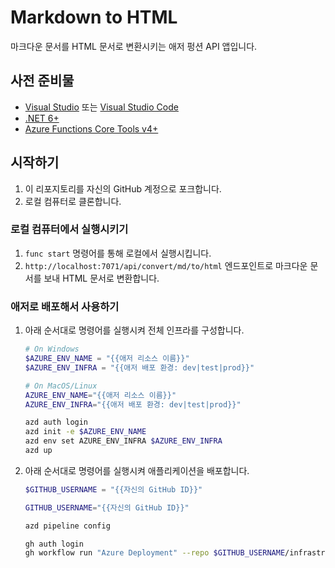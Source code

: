 # Markdown to HTML

마크다운 문서를 HTML 문서로 변환시키는 애저 펑션 API 앱입니다.

## 사전 준비물

- [Visual Studio](https://visualstudio.microsoft.com/ko/?WT.mc_id=dotnet-91712-juyoo) 또는 [Visual Studio Code](https://code.visualstudio.com/?WT.mc_id=dotnet-91712-juyoo)
- [.NET 6+](https://dotnet.microsoft.com/ko-kr/download/dotnet/?WT.mc_id=dotnet-91712-juyoo)
- [Azure Functions Core Tools v4+](https://learn.microsoft.com/ko-kr/azure/azure-functions/functions-run-local?WT.mc_id=dotnet-91712-juyoo)

## 시작하기

1. 이 리포지토리를 자신의 GitHub 계정으로 포크합니다.
1. 로컬 컴퓨터로 클론합니다.

### 로컬 컴퓨터에서 실행시키기

1. `func start` 명령어를 통해 로컬에서 실행시킵니다.
1. `http://localhost:7071/api/convert/md/to/html` 엔드포인트로 마크다운 문서를 보내 HTML 문서로 변환합니다.

### 애저로 배포해서 사용하기

1. 아래 순서대로 명령어를 실행시켜 전체 인프라를 구성합니다.

    ```powershell
    # On Windows
    $AZURE_ENV_NAME = "{{애저 리소스 이름}}"
    $AZURE_ENV_INFRA = "{{애저 배포 환경: dev|test|prod}}"
    ```

    ```bash
    # On MacOS/Linux
    AZURE_ENV_NAME="{{애저 리소스 이름}}"
    AZURE_ENV_INFRA="{{애저 배포 환경: dev|test|prod}}"
    ```

    ```bash
    azd auth login
    azd init -e $AZURE_ENV_NAME
    azd env set AZURE_ENV_INFRA $AZURE_ENV_INFRA
    azd up
    ```

1. 아래 순서대로 명령어를 실행시켜 애플리케이션을 배포합니다.

    ```powershell
    $GITHUB_USERNAME = "{{자신의 GitHub ID}}"
    ```

    ```bash
    GITHUB_USERNAME="{{자신의 GitHub ID}}"
    ```

    ```bash
    azd pipeline config

    gh auth login
    gh workflow run "Azure Deployment" --repo $GITHUB_USERNAME/infrastructure
    ```
